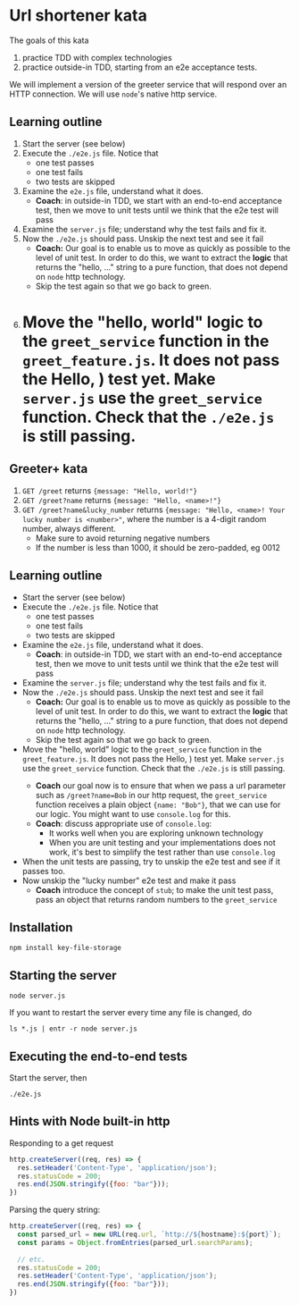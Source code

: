 


# Url shortener kata

The goals of this kata

1. practice TDD with complex technologies
2. practice outside-in TDD, starting from an e2e acceptance tests.

We will implement a version of the greeter service that will respond over an HTTP connection.  We will use `node`'s native http service.

## Learning outline

1. Start the server (see below)
2. Execute the `./e2e.js` file.  Notice that
    - one test passes
    - one test fails
    - two tests are skipped
3. Examine the `e2e.js` file, understand what it does.
    - **Coach**: in outside-in TDD, we start with an end-to-end acceptance test, then we move to unit tests until we think that the e2e test will pass
4. Examine the `server.js` file; understand why the test fails and fix it.
5. Now the `./e2e.js` should pass.  Unskip the next test and see it fail
    - **Coach:** Our goal is to enable us to move as quickly as possible to the level of unit test.  In order to do this, we want to extract the **logic** that returns the "hello, ..." string to a pure function, that does not depend on `node` http technology.
    - Skip the test again so that we go back to green.
6. Move the "hello, world" logic to the `greet_service` function in the `greet_feature.js`. It does not pass the Hello, <name>) test yet.  Make `server.js` use the `greet_service` function.  Check that the `./e2e.js` is still passing.
   =======
## Greeter+ kata

1. `GET /greet` returns `{message: "Hello, world!"}`
2. `GET /greet?name` returns `{message: "Hello, <name>!"}`
3. `GET /greet?name&lucky_number` returns `{message: "Hello, <name>! Your lucky number is <number>"`, where the number is a 4-digit random number, always different.
    - Make sure to avoid returning negative numbers
    - If the number is less than 1000, it should be zero-padded, eg 0012

## Learning outline

- Start the server (see below)
- Execute the `./e2e.js` file.  Notice that
    - one test passes
    - one test fails
    - two tests are skipped
- Examine the `e2e.js` file, understand what it does.
    - **Coach**: in outside-in TDD, we start with an end-to-end acceptance test, then we move to unit tests until we think that the e2e test will pass
- Examine the `server.js` file; understand why the test fails and fix it.
- Now the `./e2e.js` should pass.  Unskip the next test and see it fail
    - **Coach:** Our goal is to enable us to move as quickly as possible to the level of unit test.  In order to do this, we want to extract the **logic** that returns the "hello, ..." string to a pure function, that does not depend on `node` http technology.
    - Skip the test again so that we go back to green.
- Move the "hello, world" logic to the `greet_service` function in the `greet_feature.js`. It does not pass the Hello, <name>) test yet.  Make `server.js` use the `greet_service` function.  Check that the `./e2e.js` is still passing.
    - **Coach** our goal now is to ensure that when we pass a url parameter such as `/greet?name=Bob` in our http request, the `greet_service` function receives a plain object `{name: "Bob"}`, that we can use for our logic.  You might want to use `console.log` for this.
    - **Coach**: discuss appropriate use of `console.log`:
        - It works well when you are exploring unknown technology
        - When you are unit testing and your implementations does not work, it's best to simplify the test rather than use `console.log`
- When the unit tests are passing, try to unskip the e2e test and see if it passes too.
- Now unskip the "lucky number" e2e test and make it pass
    - **Coach** introduce the concept of `stub`; to make the unit test pass, pass an object that returns random numbers to the `greet_service`


## Installation

```shell
npm install key-file-storage
```


## Starting the server
```shell
node server.js
```

If you want to restart the server every time any file is changed, do

```shell
ls *.js | entr -r node server.js
```

## Executing the end-to-end tests

Start the server, then

```shell
./e2e.js
```

## Hints with Node built-in http


Responding to a get request
```javascript
http.createServer((req, res) => {
  res.setHeader('Content-Type', 'application/json');
  res.statusCode = 200;
  res.end(JSON.stringify({foo: "bar"}));
})
```

Parsing the query string:
```javascript
http.createServer((req, res) => {
  const parsed_url = new URL(req.url, `http://${hostname}:${port}`);
  const params = Object.fromEntries(parsed_url.searchParams);
  
  // etc.
  res.statusCode = 200;
  res.setHeader('Content-Type', 'application/json');
  res.end(JSON.stringify({foo: "bar"}));
})
```

